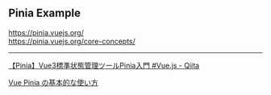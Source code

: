 Pinia Example
----

https://pinia.vuejs.org/  
https://pinia.vuejs.org/core-concepts/  

---

[【Pinia】Vue3標準状態管理ツールPinia入門 #Vue.js - Qiita](https://qiita.com/whopper1962/items/6549448ac6bea705a697)  

[Vue Pinia の基本的な使い方](https://www.webdesignleaves.com/pr/plugins/vue-basic-05.html)  

